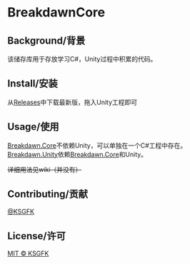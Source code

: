 # BreakdawnCore

## Background/背景
该储存库用于存放学习C#，Unity过程中积累的代码。

## Install/安装
从[Releases](https://github.com/ksgfk/BreakdawnCore/releases)中下载最新版，拖入Unity工程即可

## Usage/使用
[Breakdawn.Core]不依赖Unity，可以单独在一个C#工程中存在。
[Breakdawn.Unity]依赖[Breakdawn.Core]和Unity。

~~详细用法见wiki（并没有）~~

## Contributing/贡献
[@KSGFK](https://github.com/ksgfk)

## License/许可
[MIT © KSGFK](https://github.com/ksgfk/BreakdawnCore/blob/master/LICENSE)

[Breakdawn.Core]:https://github.com/ksgfk/BreakdawnCore/tree/new-type/Assets/Plugins/Breakdawn.Core
[Breakdawn.Unity]:https://github.com/ksgfk/BreakdawnCore/tree/new-type/Assets/Plugins/Breakdawn.Unity